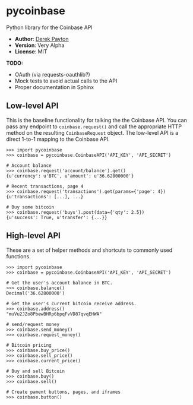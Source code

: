 pycoinbase
==========

Python library for the Coinbase API

* **Author**: [Derek Payton](http://dmpayton.com)
* **Version**: Very Alpha
* **License**: MIT

**TODO:**

* OAuth (via requests-oauthlib?)
* Mock tests to avoid actual calls to the API
* Proper documentation in Sphinx

Low-level API
-------------

This is the baseline functionality for talking the the Coinbase API. You can
pass any endpoint to `coinbase.request()` and call the appropriate HTTP method
on the resulting `CoinbaseRequest` object. The low-level API is a direct
1-to-1 mapping to the Coinbase API.

```
>>> import pycoinbase
>>> coinbase = pycoinbase.CoinbaseAPI('API_KEY', 'API_SECRET')

# Account balance
>>> coinbase.request('account/balance').get()
{u'currency': u'BTC', u'amount': u'36.62800000'}

# Recent transactions, page 4
>>> coinbase.request('transactions').get(params={'page': 4})
{u'transactions': [...], ...}

# Buy some bitcoin
>>> coinbase.request('buys').post(data={'qty': 2.5})
{u'success': True, u'transfer': {...}}
```

High-level API
--------------

These are a set of helper methods and shortcuts to commonly used functions.

```
>>> import pycoinbase
>>> coinbase = pycoinbase.CoinbaseAPI('API_KEY', 'API_SECRET')

# Get the user's account balance in BTC.
>>> coinbase.balance()
Decimal('36.62800000')

# Get the user's current bitcoin receive address.
>>> coinbase.address()
"muVu2JZo8PbewBHRp6bpqFvVD87qvqEHWA"

# send/request money
>>> coinbase.send_money()
>>> coinbase.request_money()

# Bitcoin pricing
>>> coinbase.buy_price()
>>> coinbase.sell_price()
>>> coinbase.current_price()

# Buy and sell Bitcoin
>>> coinbase.buy()
>>> coinbase.sell()

# Create pament buttons, pages, and iframes
>>> coinbase.button()
```
